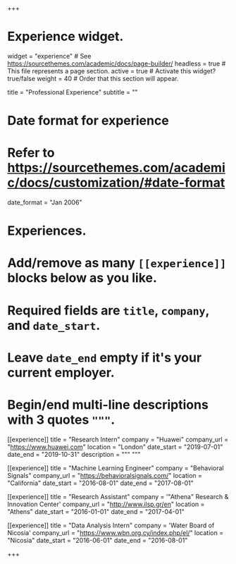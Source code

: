 +++
# Experience widget.
widget = "experience"  # See https://sourcethemes.com/academic/docs/page-builder/
headless = true  # This file represents a page section.
active = true  # Activate this widget? true/false
weight = 40  # Order that this section will appear.

title = "Professional Experience"
subtitle = ""

# Date format for experience
#   Refer to https://sourcethemes.com/academic/docs/customization/#date-format
date_format = "Jan 2006"

# Experiences.
#   Add/remove as many `[[experience]]` blocks below as you like.
#   Required fields are `title`, `company`, and `date_start`.
#   Leave `date_end` empty if it's your current employer.
#   Begin/end multi-line descriptions with 3 quotes `"""`.
[[experience]]
  title = "Research Intern"
  company = "Huawei"
  company_url = "https://www.huawei.com"
  location = "London"
  date_start = "2019-07-01"
  date_end = "2019-10-31"
  description = """
  """

[[experience]]
  title = "Machine Learning Engineer"
  company = "Behavioral Signals"
  company_url = "https://behavioralsignals.com/"
  location = "California"
  date_start = "2016-08-01"
  date_end = "2017-08-01"

[[experience]]
    title = "Research Assistant"
    company = '"Athena" Research & Innovation Center'
    company_url = "http://www.ilsp.gr/en"
    location = "Athens"
    date_start = "2016-01-01"
    date_end = "2017-04-01"

[[experience]]
    title = "Data Analysis Intern"
    company = 'Water Board of Nicosia'
    company_url = "https://www.wbn.org.cy/index.php/el/"
    location = "Nicosia"
    date_start = "2016-06-01"
    date_end = "2016-08-01"


+++
